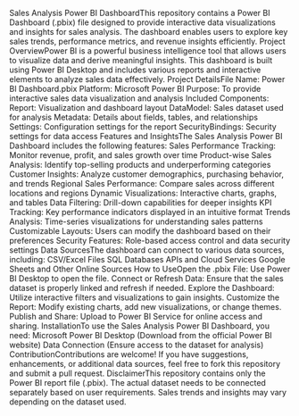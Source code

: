 Sales Analysis Power BI DashboardThis repository contains a Power BI Dashboard (.pbix) file designed to provide interactive data visualizations and insights for sales analysis. The dashboard enables users to explore key sales trends, performance metrics, and revenue insights efficiently.
Project OverviewPower BI is a powerful business intelligence tool that allows users to visualize data and derive meaningful insights. This dashboard is built using Power BI Desktop and includes various reports and interactive elements to analyze sales data effectively.
Project DetailsFile Name: Power BI Dashboard.pbix
Platform: Microsoft Power BI
Purpose: To provide interactive sales data visualization and analysis
Included Components:
Report: Visualization and dashboard layout
DataModel: Sales dataset used for analysis
Metadata: Details about fields, tables, and relationships
Settings: Configuration settings for the report
SecurityBindings: Security settings for data access
Features and InsightsThe Sales Analysis Power BI Dashboard includes the following features:
Sales Performance Tracking: Monitor revenue, profit, and sales growth over time
Product-wise Sales Analysis: Identify top-selling products and underperforming categories
Customer Insights: Analyze customer demographics, purchasing behavior, and trends
Regional Sales Performance: Compare sales across different locations and regions
Dynamic Visualizations: Interactive charts, graphs, and tables
Data Filtering: Drill-down capabilities for deeper insights
KPI Tracking: Key performance indicators displayed in an intuitive format
Trends Analysis: Time-series visualizations for understanding sales patterns
Customizable Layouts: Users can modify the dashboard based on their preferences
Security Features: Role-based access control and data security settings
Data SourcesThe dashboard can connect to various data sources, including:
CSV/Excel Files
SQL Databases
APIs and Cloud Services
Google Sheets and Other Online Sources
How to UseOpen the .pbix File: Use Power BI Desktop to open the file.
Connect or Refresh Data: Ensure that the sales dataset is properly linked and refresh if needed.
Explore the Dashboard: Utilize interactive filters and visualizations to gain insights.
Customize the Report: Modify existing charts, add new visualizations, or change themes.
Publish and Share: Upload to Power BI Service for online access and sharing.
InstallationTo use the Sales Analysis Power BI Dashboard, you need:
Microsoft Power BI Desktop (Download from the official Power BI website)
Data Connection (Ensure access to the dataset for analysis)
ContributionContributions are welcome! If you have suggestions, enhancements, or additional data sources, feel free to fork this repository and submit a pull request.
DisclaimerThis repository contains only the Power BI report file (.pbix). The actual dataset needs to be connected separately based on user requirements. Sales trends and insights may vary depending on the dataset used.
